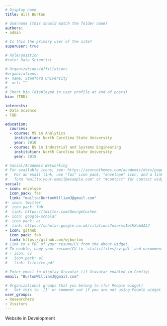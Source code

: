 ```yaml
---
# Display name
title: Will Burton

# Username (this should match the folder name)
authors:
- admin

# Is this the primary user of the site?
superuser: true

# Role/position
#role: Data Scientist

# Organizations/Affiliations
#organizations:
#- name: Stanford University
#  url: ""
#
# Short bio (displayed in user profile at end of posts)
bio: (TBD) 

interests:
- Data Science
- TBD 

education:
  courses:
  - course: MS in Analytics 
    institution: North Carolina State University
    year: 2016
  - course: BS in Industrial and Systems Engineering
    institution: North Carolina State University
    year: 2015

# Social/Academic Networking
# For available icons, see: https://sourcethemes.com/academic/docs/page-builder/#icons
#   For an email link, use "fas" icon pack, "envelope" icon, and a link in the
#   form "mailto:your-email@example.com" or "#contact" for contact widget.
social:
- icon: envelope
  icon_pack: fas
  link: "mailto:BurtonWilliamJ@gmail.com"
#- icon: twitter
#  icon_pack: fab
#  link: https://twitter.com/GeorgeCushen
#- icon: google-scholar
#  icon_pack: ai
#  link: https://scholar.google.co.uk/citations?user=sIwtMXoAAAAJ
- icon: github
  icon_pack: fab
  link: https://github.com/wjburton
# Link to a PDF of your resume/CV from the About widget.
# To enable, copy your resume/CV to `static/files/cv.pdf` and uncomment the lines below.
# - icon: cv
#   icon_pack: ai
#   link: files/cv.pdf

# Enter email to display Gravatar (if Gravatar enabled in Config)
email: "BurtonWilliamJ@gmail.com"

# Organizational groups that you belong to (for People widget)
#   Set this to `[]` or comment out if you are not using People widget.
user_groups:
- Researchers
- Visitors
---
```


Website in Development

